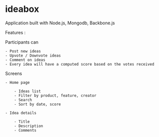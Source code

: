 # ideabox

Application built with Node.js, Mongodb, Backbone.js

Features :

Participants can
    
    - Post new ideas
    - Upvote / Downvote ideas
    - Comment on ideas
    - Every idea will have a computed score based on the votes received
    
Screens
    
    - Home page
        
        - Ideas list
        - Filter by product, feature, creator
        - Search
        - Sort by date, score
    
    - Idea details
        
        - Title
        - Description
        - Comments
        

